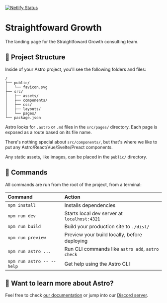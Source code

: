 [![Netlify Status](https://api.netlify.com/api/v1/badges/8efdf442-0fdc-47ef-b479-71670ccaf8d1/deploy-status)](https://app.netlify.com/sites/straightforward/deploys)

# Straightfoward Growth

The landing page for the Straightfoward Growth consulting team.

## 🚀 Project Structure

Inside of your Astro project, you'll see the following folders and files:

```text
/
├── public/
│   └── favicon.svg
├── src/
│   ├── assets/
│   ├── components/
│   ├── css/
│   ├── layouts/
│   └── pages/
└── package.json
```

Astro looks for `.astro` or `.md` files in the `src/pages/` directory. Each page is exposed as a route based on its file name.

There's nothing special about `src/components/`, but that's where we like to put any Astro/React/Vue/Svelte/Preact components.

Any static assets, like images, can be placed in the `public/` directory.

## 🧞 Commands

All commands are run from the root of the project, from a terminal:

| Command                   | Action                                           |
| :------------------------ | :----------------------------------------------- |
| `npm install`             | Installs dependencies                            |
| `npm run dev`             | Starts local dev server at `localhost:4321`      |
| `npm run build`           | Build your production site to `./dist/`          |
| `npm run preview`         | Preview your build locally, before deploying     |
| `npm run astro ...`       | Run CLI commands like `astro add`, `astro check` |
| `npm run astro -- --help` | Get help using the Astro CLI                     |

## 👀 Want to learn more about Astro?

Feel free to check [our documentation](https://docs.astro.build) or jump into our [Discord server](https://astro.build/chat).
